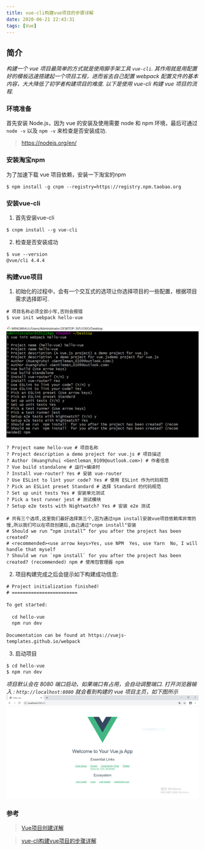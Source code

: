 ```yaml
---
title: vue-cli构建vue项目的步骤详解
date: 2020-06-21 22:43:31
tags: [Vue]
---
```


## 简介
*构建一个 vue 项目最简单的方式就是使用脚手架工具 `vue-cli`. 其作用就是用配置好的模板迅速搭建起一个项目工程，进而省去自己配置 webpack 配置文件的基本内容，大大降低了初学者构建项目的难度. 以下是使用 vue-cli 构建 vue 项目的流程.*

### 环境准备
首先安装 Node.js，因为 vue 的安装及使用需要 node 和 npm 环境，最后可通过 `node -v` 以及 `npm -v` 来检查是否安装成功.
>  https://nodejs.org/en/

### 安装淘宝npm
为了加速下载 vue 项目依赖，安装一下淘宝的npm
```shell
$ npm install -g cnpm --registry=https://registry.npm.taobao.org
```

### 安装vue-cli
1. 首先安装vue-cli
```shell
$ cnpm install --g vue-cli
```

2. 检查是否安装成功
```shell
$ vue --version
@vue/cli 4.4.4
```

### 构建vue项目
1. 初始化的过程中，会有一个交互式的选项让你选择项目的一些配置，根据项目需求选择即可.
```shell
# 项目名称必须全部小写,否则会报错
$ vue init webpack hello-vue
```
![ ](vue-cli构建vue项目的步骤详解/vue-init-webpack-hello-vue.PNG)

```shell
? Project name hello-vue # 项目名称
? Project description a demo project for vue.js # 项目描述
? Author (HuangYuhui <Gentleman_0109@outlook.com>) # 作者信息
? Vue build standalone # 运行+编译时
? Install vue-router? Yes # 安装 vue-router
? Use ESLint to lint your code? Yes # 使用 ESLint 作为代码规范
? Pick an ESLint preset Standard # 选择 Standard 的代码规范
? Set up unit tests Yes # 安装单元测试
? Pick a test runner jest # 测试模块
? Setup e2e tests with Nightwatch? Yes # 安装 e2e 测试

# 共有三个选项,这里我们最好选择第三个,因为通过npm install安装vue项目依赖库非常的慢,所以我们可以在项目创建后,自己通过"cnpm install"安装
# Should we run “npm install” for you after the project has been created?
# <recommended><use arrow keys>Yes, use NPM  Yes, use Yarn  No, I will handle that myself
? Should we run `npm install` for you after the project has been created? (recommended) npm # 使用包管理器 npm
```

2. 项目构建完成之后会提示如下构建成功信息:
```shell
# Project initialization finished!
# ========================

To get started:

  cd hello-vue
  npm run dev

Documentation can be found at https://vuejs-templates.github.io/webpack
```

3. 启动项目
```shell
$ cd hello-vue
$ npm run dev
```

*项目默认会在 8080 端口启动，如果端口有占用，会自动调整端口. 打开浏览器输入 : `http://localhost:8080` 就会看到构建的 vue 项目主页，如下图所示*
![ ](vue-cli构建vue项目的步骤详解/localhost-8080.PNG)


### 参考
> [Vue项目创建详解](https://www.cnblogs.com/aizai846/archive/2020/04/05/12634878.html)

> [vue-cli构建vue项目的步骤详解](http://www.uxys.com/html/Vue/20200127/26722.html)
